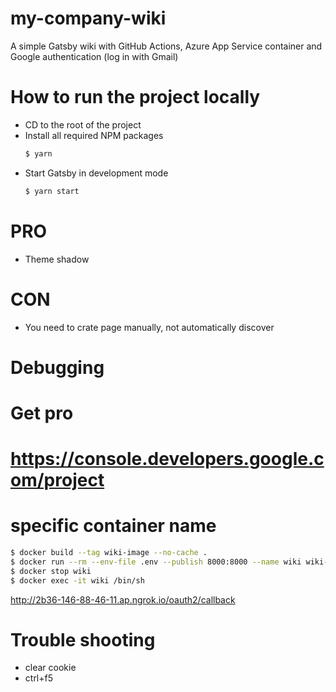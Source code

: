 # my-company-wiki
A simple Gatsby wiki with GitHub Actions, Azure App Service container and Google authentication (log in with Gmail)

# How to run the project locally
- CD to the root of the project
- Install all required NPM packages
  ```sh
  $ yarn
  ```
- Start Gatsby in development mode
  ```sh
  $ yarn start
  ```
  
# PRO
- Theme shadow

# CON
- You need to crate page manually, not automatically discover


# Debugging

# Get pro
# https://console.developers.google.com/project

# specific container name
```sh
$ docker build --tag wiki-image --no-cache .
$ docker run --rm --env-file .env --publish 8000:8000 --name wiki wiki-image
$ docker stop wiki
$ docker exec -it wiki /bin/sh
```

http://2b36-146-88-46-11.ap.ngrok.io/oauth2/callback


# Trouble shooting
- clear cookie
- ctrl+f5
